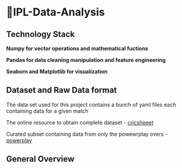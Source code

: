 # 🏏IPL-Data-Analysis

## Technology Stack

**Numpy for vector operations and mathematical fuctions**

**Pandas for data cleaning manipulation and feature engineering**

**Seaborn and Matplotlib for visualization**

## Dataset and Raw Data format

The data set used for this project contains a bunch of yaml files each containing data for a given match


The online resource to obtain complete dataset - [cricsheeet](https://cricsheet.org/downloads/ipl.zip)


Curated subset containing data from only the powewrplay overs - [powerplay](./datasets/powerplay.xlsx)

## General Overview
